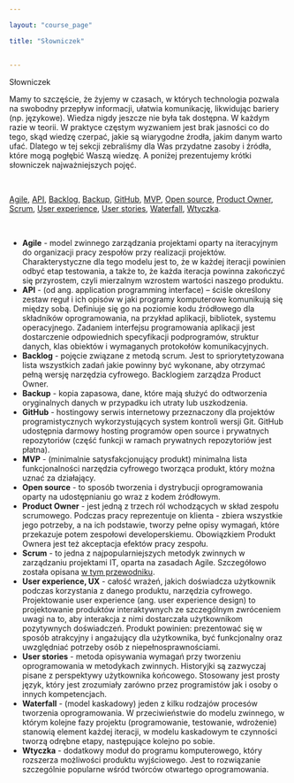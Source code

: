 ```yaml
---

layout: "course_page"

title: "Słowniczek"


---
```



<div class="text-center screen-title">
Słowniczek
</div>

<div class="screen-content">
  <p>Mamy to szczęście, że żyjemy w czasach, w których technologia pozwala na swobodny przepływ informacji, ułatwia komunikację, likwidując bariery (np. językowe). Wiedza nigdy jeszcze nie była tak dostępna. W każdym razie w teorii. W praktyce częstym wyzwaniem jest brak jasności co do tego, skąd wiedzę czerpać, jakie są wiarygodne źrodła, jakim danym warto ufać. Dlatego w tej sekcji zebraliśmy dla Was przydatne zasoby i źródła, które mogą pogłębić Waszą wiedzę. A poniżej prezentujemy krótki słowniczek najważniejszych pojęć.</p> 
 
 &nbsp;
 <p>
<a class="content-link" href="#agile">Agile</a>,   
<a class="content-link" href="#api">API</a>, 
<a class="content-link" href="#backlog">Backlog</a>, 
<a class="content-link" href="#backup">Backup</a>, 
<a class="content-link" href="#github">GitHub</a>, 
<a class="content-link" href="#mvp">MVP</a>, 
<a class="content-link" href="#open_source">Open source</a>,
<a class="content-link" href="#product_owner">Product Owner</a>,   
<a class="content-link" href="#scrum">Scrum</a>, 
<a class="content-link" href="#user_experience">User experience</a>,
<a class="content-link" href="#user_stories">User stories</a>,
<a class="content-link" href="#waterfall">Waterfall</a>,
<a class="content-link" href="#wtyczka">Wtyczka</a>.
 </p> 
  &nbsp;
<ul>
  <li class="bullet"><a class="content-link dictionary" name="agile"><strong>Agile</strong></a> - model zwinnego zarządzania projektami oparty na iteracyjnym do organizacji pracy zespołów przy realizacji projektów. Charakterystyczne dla tego modelu jest to, że w każdej iteracji powinien odbyć etap testowania, a także to, że każda iteracja powinna zakończyć się przyrostem, czyli mierzalnym wzrostem wartości naszego produktu.</li>
  <li class="bullet"><a class="content-link dictionary" name="api"><strong>API</strong></a> - (od ang. application programming interface) –  ściśle określony zestaw reguł i ich opisów w jaki programy komputerowe komunikują się między sobą. Definiuje się go na poziomie kodu źródłowego dla składników oprogramowania, na przykład aplikacji, bibliotek, systemu operacyjnego. Zadaniem interfejsu programowania aplikacji jest dostarczenie odpowiednich specyfikacji podprogramów, struktur danych, klas obiektów i wymaganych protokołów komunikacyjnych.</li>
<li class="bullet"><a class="content-link dictionary" name="backlog"><strong>Backlog</strong></a> - pojęcie związane z metodą scrum. Jest to spriorytetyzowana lista wszystkich zadań jakie powinny być wykonane, aby otrzymać pełną wersję narzędzia cyfrowego. Backlogiem zarządza Product Owner.</li>
<li class="bullet"><a class="content-link dictionary" name="backup"><strong>Backup</strong></a> - kopia zapasowa, dane, które mają służyć do odtworzenia oryginalnych danych w przypadku ich utraty lub uszkodzenia.</li>
<li class="bullet"><a class="content-link dictionary" name="github"><strong>GitHub</strong></a> - hostingowy serwis internetowy przeznaczony dla projektów programistycznych wykorzystujących system kontroli wersji Git. GitHub udostępnia darmowy hosting programów open source i prywatnych repozytoriów (część funkcji w ramach prywatnych repozytoriów jest płatna).</li>
<li class="bullet"><a class="content-link dictionary" name="mvp"><strong>MVP</strong></a> - (minimalnie satysfakcjonujący produkt) minimalna lista funkcjonalności narzędzia cyfrowego tworząca produkt, który można uznać za działający.</li>  
<li class="bullet"><a class="content-link dictionary" name="open_source"><strong>Open source</strong></a> - to sposób tworzenia i dystrybucji oprogramowania oparty na udostępnianiu go wraz z kodem źródłowym.</li>  
<li class="bullet"><a class="content-link dictionary" name="product_owner"><strong>Product Owner</strong></a> -  jest jedną z trzech ról wchodzących w skład zespołu scrumowego. Podczas pracy reprezentuje on klienta - zbiera wszystkie jego  potrzeby, a na ich podstawie, tworzy pełne opisy wymagań, które przekazuje potem zespołowi developerskiemu. Obowiązkiem Produkt Ownera jest też akceptacja efektów pracy zespołu.</li>
<li class="bullet"><a class="content-link dictionary" name="scrum"><strong>Scrum</strong></a> - to jedna z najpopularniejszych metodyk zwinnych w zarządzaniu projektami IT, oparta na zasadach Agile. Szczegółowo została opisana <a class="content-link" target="_blank" href="https://www.scrumguides.org/docs/scrumguide/v1/scrum-guide-us.pdf">w tym przewodniku</a>.</li>
<li class="bullet"><a class="content-link dictionary" name="user_experience"><strong>User experience, UX</strong></a> - całość wrażeń, jakich doświadcza użytkownik podczas korzystania z danego produktu, narzędzia cyfrowego. Projektowanie user experience (ang. user experience design) to projektowanie produktów interaktywnych ze szczególnym zwróceniem uwagi na to, aby interakcja z nimi dostarczała użytkownikom pozytywnych doświadczeń. Produkt powinien: prezentować się w sposób atrakcyjny i angażujący dla użytkownika, być funkcjonalny oraz uwzględniać potrzeby osób z niepełnosprawnościami.</li>    
<li class="bullet"><a class="content-link dictionary" name="user_stories"><strong>User stories</strong></a> - metoda opisywania wymagań przy tworzeniu oprogramowania w metodykach zwinnych. Historyjki są zazwyczaj pisane z perspektywy użytkownika końcowego. Stosowany jest prosty język, który jest zrozumiały zarówno przez programistów jak i osoby o innych kompetencjach.</li>
<li class="bullet"><a class="content-link dictionary" name="waterfall"><strong>Waterfall</strong></a> - (model kaskadowy) jeden z kilku rodzajów procesów tworzenia oprogramowania. W przeciwieństwie do modelu zwinnego, w którym kolejne fazy projektu (programowanie, testowanie, wdrożenie) stanowią element każdej iteracji, w modelu kaskadowym te czynności tworzą odrębne etapy, następujące kolejno po sobie.</li>    
<li class="bullet"><a class="content-link dictionary" name="wtyczka"><strong>Wtyczka</strong></a> -  dodatkowy moduł do programu komputerowego, który rozszerza możliwości produktu wyjściowego. Jest to rozwiązanie szczególnie popularne wśród twórców otwartego oprogramowania.</li>          
  </ul> 
</div>
